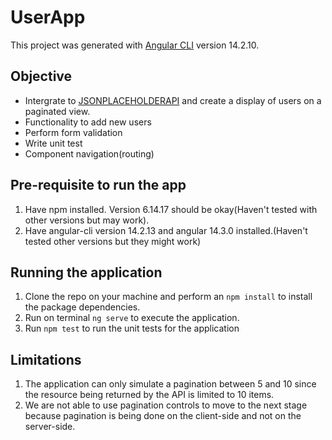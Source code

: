# UserApp

This project was generated with [Angular CLI](https://github.com/angular/angular-cli) version 14.2.10.

## Objective

  * Intergrate to [JSONPLACEHOLDERAPI](https://jsonplaceholder.typicode.com/users) and create a display of users on a paginated view.
  * Functionality to add new users
  * Perform form validation
  * Write unit test
  * Component navigation(routing)

## Pre-requisite to run the app
1. Have npm installed. Version 6.14.17 should be okay(Haven't tested with other versions but may work).
2. Have angular-cli version 14.2.13 and angular 14.3.0 installed.(Haven't tested other versions but they might work)

## Running the application
1. Clone the repo on your machine and perform an `npm install` to install the package dependencies.
2. Run on terminal `ng serve` to execute the application.
3. Run `npm test` to run the unit tests for the application

## Limitations
1. The application can only simulate a pagination between 5 and 10 since the resource being returned by the API is limited to 10 items.
2. We are not able to use pagination controls to move to the next stage because pagination is being done on the client-side and not on the server-side.

